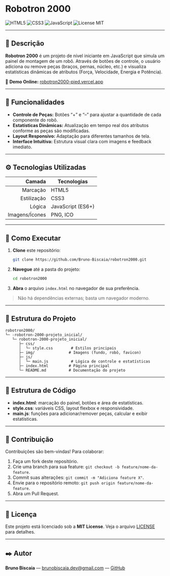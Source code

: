 # Robotron 2000

![HTML5](https://img.shields.io/badge/HTML5-%2F-blue?logo=html5) ![CSS3](https://img.shields.io/badge/CSS3-%2F-blue?logo=css3) ![JavaScript](https://img.shields.io/badge/JavaScript-%2F-yellow?logo=javascript) ![License MIT](https://img.shields.io/badge/License-MIT-green)

---

## 📖 Descrição

**Robotron 2000** é um projeto de nível iniciante em JavaScript que simula um painel de montagem de um robô. Através de botões de controle, o usuário adiciona ou remove peças (braços, pernas, núcleo, etc.) e visualiza estatísticas dinâmicas de atributos (Força, Velocidade, Energia e Potência).

🔗 **Demo Online:** [robotron2000-pied.vercel.app](https://robotron2000-pied.vercel.app)

---

## 🎯 Funcionalidades

* **Controle de Peças:** Botões “+” e “–” para ajustar a quantidade de cada componente do robô.
* **Estatísticas Dinâmicas:** Atualização em tempo real dos atributos conforme as peças são modificadas.
* **Layout Responsivo:** Adaptação para diferentes tamanhos de tela.
* **Interface Intuitiva:** Estrutura visual clara com imagens e feedback imediato.

---

## ⚙️ Tecnologias Utilizadas

|         Camada | Tecnologias       |
| -------------: | ----------------- |
|       Marcação | HTML5             |
|    Estilização | CSS3              |
|         Lógica | JavaScript (ES6+) |
| Imagens/Ícones | PNG, ICO          |

---

## 🚀 Como Executar

1. **Clone** este repositório:

   ```bash
   git clone https://github.com/Bruno-Biscaia/robotron2000.git
   ```
2. **Navegue** até a pasta do projeto:

   ```bash
   cd robotron2000
   ```
3. **Abra** o arquivo `index.html` no navegador de sua preferência.

> Não há dependências externas; basta um navegador moderno.

---

## 📂 Estrutura do Projeto

```plaintext
robotron2000/
└─ -robotron-2000-projeto_inicial/
   └─ robotron-2000-projeto_inicial/
      ├─ css/
      │  └─ style.css        # Estilos principais
      ├─ img/               # Imagens (fundo, robô, favicon)
      ├─ js/
      │  └─ main.js          # Lógica de controle e estatísticas
      ├─ index.html         # Página principal
      └─ README.md          # Documentação do projeto
```

---

## 📝 Estrutura de Código

* **index.html**: marcação do painel, botões e área de estatísticas.
* **style.css**: variáveis CSS, layout flexbox e responsividade.
* **main.js**: funções para adicionar/remover peças, calcular e exibir estatísticas.

---

## 🤝 Contribuição

Contribuições são bem-vindas!
Para colaborar:

1. Faça um fork deste repositório.
2. Crie uma branch para sua feature: `git checkout -b feature/nome-da-feature`.
3. Commit suas alterações: `git commit -m "Adiciona feature X"`.
4. Envie para o repositório remoto: `git push origin feature/nome-da-feature`.
5. Abra um Pull Request.

---

## 📜 Licença

Este projeto está licenciado sob a **MIT License**. Veja o arquivo [LICENSE](LICENSE) para detalhes.

---

## ✒️ Autor

**Bruno Biscaia** — [brunobiscaia.dev@gmail.com](mailto:brunobiscaia.dev@gmail.com) — [GitHub](https://github.com/Bruno-Biscaia)
